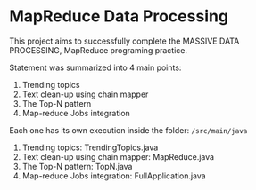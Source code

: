 # MapReduce Data Processing

This project aims to successfully complete the  MASSIVE DATA PROCESSING, MapReduce programing practice.

Statement was summarized into 4 main points:  

1. Trending topics
2. Text clean-up using chain mapper
3. The Top-N pattern
4. Map-reduce Jobs integration

Each one has its own execution inside the folder: <code>/src/main/java</code>
1. Trending topics: TrendingTopics.java
2. Text clean-up using chain mapper: MapReduce.java
3. The Top-N pattern: TopN.java
4. Map-reduce Jobs integration: FullApplication.java
